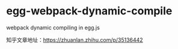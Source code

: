 # egg-webpack-dynamic-compile
webpack dynamic compiling in egg.js

知乎文章地址：https://zhuanlan.zhihu.com/p/35136442
